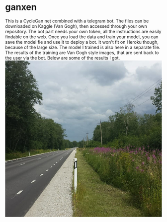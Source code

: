 # ganxen
This is a CycleGan net combined with a telegram bot. The files can be downloaded on Kaggle (Van Gogh), then accessed through your own repository. The bot part needs your own token, all the instructions are easily findable on the web. Once you load the data and train your model, you can save the model fie and use it to deploy a bot. It won't fit on Heroku though, because of the large size. The model I trained is also here in a separate file. The results of the training are Van Gogh style images, that are sent back to the user via the bot. Below are some of the results I got.
![Image 1](изображение_2021-02-07_105922.png)
